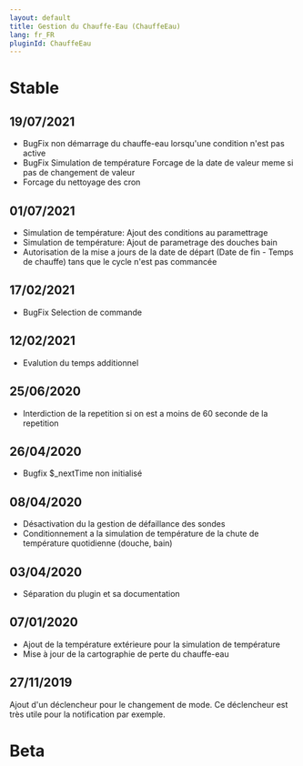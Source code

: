 ```yaml
---
layout: default
title: Gestion du Chauffe-Eau (ChauffeEau)
lang: fr_FR
pluginId: ChauffeEau
---
```


# Stable
## 19/07/2021
* BugFix non démarrage du chauffe-eau lorsqu'une condition n'est pas active
* BugFix Simulation de température Forcage de la date de valeur meme si pas de changement de valeur
* Forcage du nettoyage des cron

## 01/07/2021
* Simulation de température: Ajout des conditions au paramettrage
* Simulation de température: Ajout de parametrage des douches bain
* Autorisation de la mise a jours de la date de départ (Date de fin - Temps de chauffe) tans que le cycle n'est pas commancée

## 17/02/2021
* BugFix Selection de commande

## 12/02/2021
* Evalution du temps additionnel

## 25/06/2020
* Interdiction de la repetition si on est a moins de 60 seconde de la repetition

## 26/04/2020
* Bugfix $_nextTime  non initialisé

## 08/04/2020
* Désactivation du la gestion de défaillance des sondes
* Conditionnement a la simulation de température de la chute de température quotidienne (douche, bain)

## 03/04/2020
* Séparation du plugin et sa documentation

## 07/01/2020
* Ajout de la température extérieure pour la simulation de température
* Mise à jour de la cartographie de perte du chauffe-eau

## 27/11/2019
Ajout d'un déclencheur pour le changement de mode.
Ce déclencheur est très utile pour la notification par exemple.

# Beta
